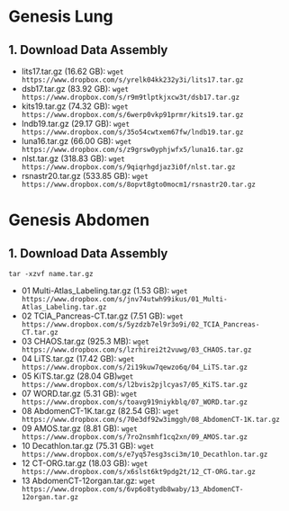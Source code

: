 # Genesis Lung

## 1. Download Data Assembly

- lits17.tar.gz (16.62 GB): ```wget https://www.dropbox.com/s/yrelk04kk232y3i/lits17.tar.gz```
- dsb17.tar.gz (83.92 GB): ```wget https://www.dropbox.com/s/r9m9tlptkjxcw3t/dsb17.tar.gz```
- kits19.tar.gz (74.32 GB): ```wget https://www.dropbox.com/s/6werp0vkp91prmr/kits19.tar.gz```
- lndb19.tar.gz (29.17 GB): ```wget https://www.dropbox.com/s/35o54cwtxem67fw/lndb19.tar.gz```
- luna16.tar.gz (66.00 GB): ```wget https://www.dropbox.com/s/z9grsw0yphjwfx5/luna16.tar.gz```
- nlst.tar.gz (318.83 GB): ```wget https://www.dropbox.com/s/9qiqrhgdjaz3i0f/nlst.tar.gz```
- rsnastr20.tar.gz (533.85 GB): ```wget https://www.dropbox.com/s/8opvt8gto0mocm1/rsnastr20.tar.gz```

# Genesis Abdomen

## 1. Download Data Assembly

```tar -xzvf name.tar.gz```

- 01 Multi-Atlas_Labeling.tar.gz (1.53 GB): ```wget https://www.dropbox.com/s/jnv74utwh99ikus/01_Multi-Atlas_Labeling.tar.gz```
- 02 TCIA_Pancreas-CT.tar.gz (7.51 GB): ```wget https://www.dropbox.com/s/5yzdzb7el9r3o9i/02_TCIA_Pancreas-CT.tar.gz```
- 03 CHAOS.tar.gz (925.3 MB): ```wget https://www.dropbox.com/s/lzrhirei2t2vuwg/03_CHAOS.tar.gz```
- 04 LiTS.tar.gz (17.42 GB): ```wget https://www.dropbox.com/s/2i19kuw7qewzo6q/04_LiTS.tar.gz```
- 05 KiTS.tar.gz (28.04 GB)```wget https://www.dropbox.com/s/l2bvis2pjlcyas7/05_KiTS.tar.gz```
- 07 WORD.tar.gz (5.31 GB): ```wget https://www.dropbox.com/s/toavg919niykblq/07_WORD.tar.gz```
- 08 AbdomenCT-1K.tar.gz (82.54 GB): ```wget https://www.dropbox.com/s/70e3df92w3imggh/08_AbdomenCT-1K.tar.gz```
- 09 AMOS.tar.gz (8.81 GB): ```wget https://www.dropbox.com/s/7ro2nsmhf1cq2xn/09_AMOS.tar.gz```
- 10 Decathlon.tar.gz (75.31 GB): ```wget https://www.dropbox.com/s/e7yq57esg3sci3m/10_Decathlon.tar.gz```
- 12 CT-ORG.tar.gz (18.03 GB): ```wget https://www.dropbox.com/s/x6slst6kt9pdg2t/12_CT-ORG.tar.gz```
- 13 AbdomenCT-12organ.tar.gz: ```wget https://www.dropbox.com/s/6vp6o8tydb8waby/13_AbdomenCT-12organ.tar.gz```
